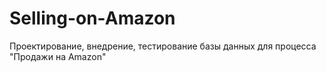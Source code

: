 # Selling-on-Amazon

Проектирование, внедрение, тестирование базы данных для процесса "Продажи на Amazon"
